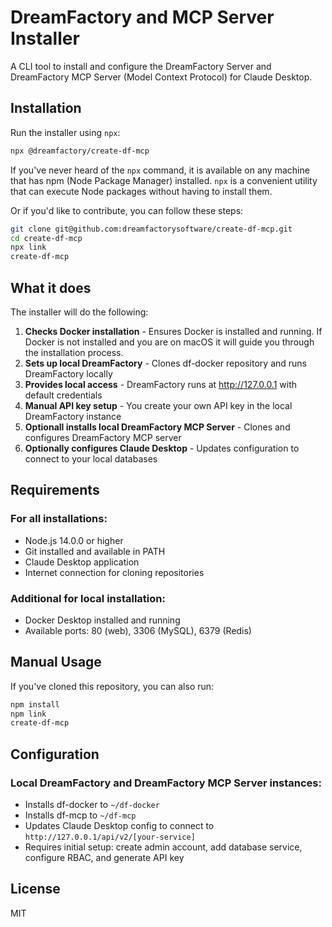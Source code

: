 # DreamFactory and MCP Server Installer

A CLI tool to install and configure the DreamFactory Server and DreamFactory MCP Server (Model Context Protocol) for Claude Desktop.

## Installation

Run the installer using `npx`:

```bash
npx @dreamfactory/create-df-mcp
```

If you've never heard of the `npx` command, it is available on any machine that has npm (Node Package Manager) installed. `npx` is a convenient utility that can execute Node packages without having to install them.

Or if you'd like to contribute, you can follow these steps:

```bash
git clone git@github.com:dreamfactorysoftware/create-df-mcp.git
cd create-df-mcp
npx link
create-df-mcp
```

## What it does

The installer will do the following:

1. **Checks Docker installation** - Ensures Docker is installed and running. If Docker is not installed and you are on macOS it will guide you through the installation process.
2. **Sets up local DreamFactory** - Clones df-docker repository and runs DreamFactory locally
3. **Provides local access** - DreamFactory runs at http://127.0.0.1 with default credentials
4. **Manual API key setup** - You create your own API key in the local DreamFactory instance
5. **Optionall installs local DreamFactory MCP Server** - Clones and configures DreamFactory MCP server
6. **Optionally configures Claude Desktop** - Updates configuration to connect to your local databases

## Requirements

### For all installations:

- Node.js 14.0.0 or higher
- Git installed and available in PATH
- Claude Desktop application
- Internet connection for cloning repositories

### Additional for local installation:
- Docker Desktop installed and running
- Available ports: 80 (web), 3306 (MySQL), 6379 (Redis)

## Manual Usage

If you've cloned this repository, you can also run:

```bash
npm install
npm link
create-df-mcp
```

## Configuration

### Local DreamFactory and DreamFactory MCP Server instances:
- Installs df-docker to `~/df-docker`
- Installs df-mcp to `~/df-mcp`
- Updates Claude Desktop config to connect to `http://127.0.0.1/api/v2/[your-service]`
- Requires initial setup: create admin account, add database service, configure RBAC, and generate API key

## License

MIT
